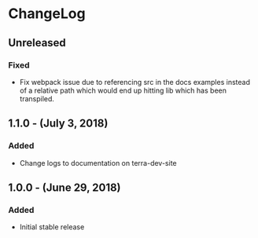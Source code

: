 ChangeLog
=========

Unreleased
-----------------
### Fixed
* Fix webpack issue due to referencing src in the docs examples instead of a relative path which would end up hitting lib which has been transpiled.

1.1.0 - (July 3, 2018)
------------------
### Added
* Change logs to documentation on terra-dev-site

1.0.0 - (June 29, 2018)
------------------
### Added
* Initial stable release
